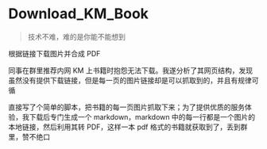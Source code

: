 # Download_KM_Book
> 技术不难，难的是你能不能想到

根据链接下载图片并合成 PDF

同事在群里推荐内网 KM 上书籍时抱怨无法下载。我遂分析了其网页结构，发现虽然没有提供下载链接，但是每一页的图片链接却是可以抓取到的，并且有规律可循

直接写了个简单的脚本，把书籍的每一页图片抓取下来；为了提供优质的服务体验，我下载后专门生成一个 markdown，markdown 中的每一行都是一个图片的本地链接，然后利用其转 PDF，这样一本 pdf 格式的书籍就获取到了，丢到群里，赞不绝口